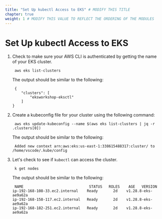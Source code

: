```yaml
---
title: "Set Up kubectl Access to EKS" # MODIFY THIS TITLE
chapter: true
weight: 1 # MODIFY THIS VALUE TO REFLECT THE ORDERING OF THE MODULES
---
```


<!-- MORE SUBMODULES CAN BE ADDED TO DIVIDE UP THE SETUP INTO SMALLER SECTIONS -->
<!-- COPY AND PASTE THIS SUBMODULE FILE, RENAME, AND CHANGE THE CONTENTS AS NECESSARY -->

# Set Up kubectl Access to EKS <!-- MODIFY THIS HEADING -->
<ol>
<li> Check to make sure your AWS CLI is authenticated by getting the name of your EKS cluster.

<pre><code> aws eks list-clusters
</code></pre>
The output should be similar to the following:
<pre><code> {
    "clusters": [
        "eksworkshop-eksctl"
    ]
}
</code></pre>

</li>
<li> Create a kubeconfig file for your cluster using the following command:

<pre><code> aws eks update-kubeconfig --name $(aws eks list-clusters | jq -r .clusters[0])
</code></pre>
The output should be similar to the following:
<pre><code> Added new context arn:aws:eks:us-east-1:338615488317:cluster/<cluster-name> to /home/vscode/.kube/config
</code></pre>

</li>
<li> Let's check to see if <code>kubectl</code> can access the cluster.

<pre><code> k get nodes
</code></pre>
The output should be similar to the following:
<pre><code> NAME                              STATUS   ROLES    AGE   VERSION
ip-192-168-108-33.ec2.internal    Ready    <none>   2d    v1.28.8-eks-ae9a62a
ip-192-168-158-117.ec2.internal   Ready    <none>   2d    v1.28.8-eks-ae9a62a
ip-192-168-182-251.ec2.internal   Ready    <none>   2d    v1.28.8-eks-ae9a62a
</code></pre>
</li>

</ol>